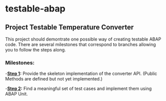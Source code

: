 
# testable-abap


## Project Testable Temperature Converter

This project should demontrate one possible way of creating testable ABAP code. There are several milestones that correspond to branches allowing you to follow the steps along.

### Milestones:

-**[Step 1](https://github.com/martinsimmet/testable-abap/milestone/1):**
Provide the skeleton implementation of the converter API. (Public Methods are defined but not yet implemented.)

-**[Step 2](https://github.com/martinsimmet/testable-abap/milestone/2):**
Find a meaningful set of test cases and implement them using ABAP Unit.
